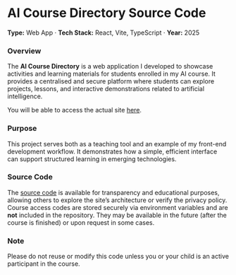 # AI Course Directory Source Code

**Type:** Web App · **Tech Stack:** React, Vite, TypeScript · **Year:** 2025

### **Overview**

The **AI Course Directory** is a web application I developed to showcase activities and learning materials for students enrolled in my AI course. It provides a centralised and secure platform where students can explore projects, lessons, and interactive demonstrations related to artificial intelligence.

You will be able to access the actual site [here](https://moaesaycto.github.io/ai-games).

### **Purpose**

This project serves both as a teaching tool and an example of my front-end development workflow. It demonstrates how a simple, efficient interface can support structured learning in emerging technologies.

### **Source Code**

The [source code](#) is available for transparency and educational purposes, allowing others to explore the site’s architecture or verify the privacy policy.
Course access codes are stored securely via environment variables and are **not** included in the repository. They may be available in the future (after the course is finished) or upon request in some cases.

### **Note**

Please do not reuse or modify this code unless you or your child is an active participant in the course.
